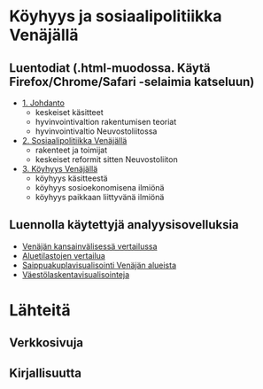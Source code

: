 # Köyhyys ja sosiaalipolitiikka Venäjällä

Luentodiat (.html-muodossa. Käytä Firefox/Chrome/Safari -selaimia katseluun)
-------------------------------------------

- [1. Johdanto](https://rawgithub.com/muuankarski/sosiaalipolitiikka-venaja/master/johdanto.html)
    - keskeiset käsitteet
    - hyvinvointivaltion rakentumisen teoriat
    - hyvinvointivaltio Neuvostoliitossa
- [2. Sosiaalipolitiikka Venäjällä](https://rawgithub.com/muuankarski/sosiaalipolitiikka-venaja/master/sosiaalipolitiikka.html)
    - rakenteet ja toimijat
    - keskeiset reformit sitten Neuvostoliiton
- [3. Köyhyys Venäjällä](https://rawgithub.com/muuankarski/sosiaalipolitiikka-venaja/master/koyhyys.html)
    - köyhyys käsitteestä
    - köyhyys sosioekonomisena ilmiönä
    - köyhyys paikkaan liittyvänä ilmiönä

Luennolla käytettyjä analyysisovelluksia
-------------------------------------------

- [Venäjän kansainvälisessä vertailussa](http://glimmer.rstudio.com/muuankarski/QogCorrEastE)
- [Aluetilastojen vertailua](http://glimmer.rstudio.com/muuankarski/rus_region_fi/)
- [Saippuakuplavisualisointi Venäjän alueista](https://github.com/muuankarski/rusRegionGVis)
- [Väestölaskentavisualisointeja](https://github.com/muuankarski/censusanalysis)

Lähteitä 
============================================


Verkkosivuja
-------------------------------------------


Kirjallisuutta
-------------------------------------------


